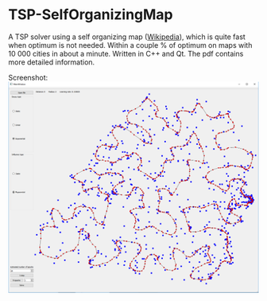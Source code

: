 # TSP-SelfOrganizingMap
A TSP solver using a self organizing map ([Wikipedia](https://en.wikipedia.org/wiki/Self-organizing_map)), which is quite fast when optimum is not needed. Within a couple % of optimum on maps with 10 000 cities in about a minute. Written in C++ and Qt. The pdf contains more detailed information.

Screenshot:
![Alt text](/screenshots/uruguay.PNG?raw=true "Uruguay")

